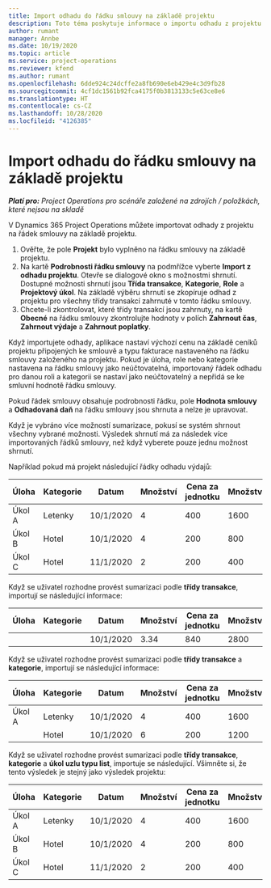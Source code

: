 ```yaml
---
title: Import odhadu do řádku smlouvy na základě projektu
description: Toto téma poskytuje informace o importu odhadu z projektu na řádek smlouvy.
author: rumant
manager: Annbe
ms.date: 10/19/2020
ms.topic: article
ms.service: project-operations
ms.reviewer: kfend
ms.author: rumant
ms.openlocfilehash: 6dde924c24dcffe2a8fb690e6eb429e4c3d9fb28
ms.sourcegitcommit: 4cf1dc1561b92fca4175f0b3813133c5e63ce8e6
ms.translationtype: HT
ms.contentlocale: cs-CZ
ms.lasthandoff: 10/28/2020
ms.locfileid: "4126385"
---
```

# <a name="import-an-estimate-to-a-project-based-contract-line"></a>Import odhadu do řádku smlouvy na základě projektu

_**Platí pro:** Project Operations pro scénáře založené na zdrojích / položkách, které nejsou na skladě_

V Dynamics 365 Project Operations můžete importovat odhady z projektu na řádek smlouvy na základě projektu.

1. Ověřte, že pole **Projekt** bylo vyplněno na řádku smlouvy na základě projektu.
2. Na kartě **Podrobnosti řádku smlouvy** na podmřížce vyberte **Import z odhadu projektu**. Otevře se dialogové okno s možnostmi shrnutí. Dostupné možnosti shrnutí jsou **Třída transakce**, **Kategorie**, **Role** a **Projektový úkol**. Na základě výběru shrnutí se zkopíruje odhad z projektu pro všechny třídy transakcí zahrnuté v tomto řádku smlouvy. 
3. Chcete-li zkontrolovat, které třídy transakcí jsou zahrnuty, na kartě **Obecné** na řádku smlouvy zkontrolujte hodnoty v polích **Zahrnout čas**, **Zahrnout výdaje** a **Zahrnout poplatky**.

Když importujete odhady, aplikace nastaví výchozí cenu na základě ceníků projektu připojených ke smlouvě a typu fakturace nastaveného na řádku smlouvy založeného na projektu. Pokud je úloha, role nebo kategorie nastavena na řádku smlouvy jako neúčtovatelná, importovaný řádek odhadu pro danou roli a kategorii se nastaví jako neúčtovatelný a nepřidá se ke smluvní hodnotě řádku smlouvy.

Pokud řádek smlouvy obsahuje podrobnosti řádku, pole **Hodnota smlouvy** a **Odhadovaná daň** na řádku smlouvy jsou shrnuta a nelze je upravovat.

Když je vybráno více možností sumarizace, pokusí se systém shrnout všechny vybrané možnosti. Výsledek shrnutí má za následek více importovaných řádků smlouvy, než když vyberete pouze jednu možnost shrnutí.

Například pokud má projekt následující řádky odhadu výdajů:

| Úloha | Kategorie | Datum | Množství | Cena za jednotku | Množství |
| --- | --- | --- | --- | --- | --- |
| Úkol A | Letenky | 10/1/2020 | 4 | 400 | 1600 |
| Úkol B | Hotel | 10/1/2020 | 4 | 200 | 800 |
| Úkol C | Hotel | 11/1/2020 | 2 | 200 | 400 |

Když se uživatel rozhodne provést sumarizaci podle **třídy transakce**, importují se následující informace:

| Úloha | Kategorie | Datum | Množství | Cena za jednotku | Množství |
| --- | --- | --- | --- | --- | --- |
| &nbsp;  | &nbsp;  | 10/1/2020 | 3.34 | 840 | 2800 |

Když se uživatel rozhodne provést sumarizaci podle **třídy transakce** a **kategorie**, importují se následující informace:

| Úloha | Kategorie | Datum | Množství | Cena za jednotku | Množství |
| --- | --- | --- | --- | --- | --- |
| Úkol A | Letenky | 10/1/2020 | 4 | 400 | 1600 |
| &nbsp;  | Hotel | 10/1/2020 | 6 | 200 | 1200 |

Když se uživatel rozhodne provést sumarizaci podle **třídy transakce**, **kategorie** a **úkol uzlu typu list**, importuje se následující. Všimněte si, že tento výsledek je stejný jako výsledek projektu:

| Úloha | Kategorie | Datum | Množství | Cena za jednotku | Množství |
| --- | --- | --- | --- | --- | --- |
| Úkol A | Letenky | 10/1/2020 | 4 | 400 | 1600 |
| Úkol B | Hotel | 10/1/2020 | 4 | 200 | 800 |
| Úkol C | Hotel | 11/1/2020 | 2 | 200 | 400 |
